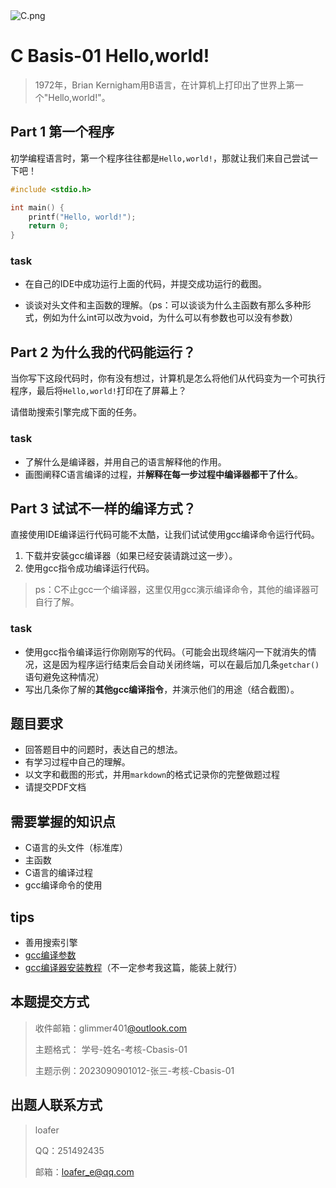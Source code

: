 <img src="https://pic.imgdb.cn/item/64fdc2b6661c6c8e543d9600.png" alt="C.png">

# C Basis-01 Hello,world!

> 1972年，Brian Kernigham用B语言，在计算机上打印出了世界上第一个"Hello,world!"。

## Part 1 第一个程序

初学编程语言时，第一个程序往往都是`Hello,world!`，那就让我们来自己尝试一下吧！

```C
#include <stdio.h>

int main() {
    printf("Hello, world!");
    return 0;
}
```

### task

- 在自己的IDE中成功运行上面的代码，并提交成功运行的截图。

- 谈谈对头文件和主函数的理解。（ps：可以谈谈为什么主函数有那么多种形式，例如为什么int可以改为void，为什么可以有参数也可以没有参数）

## Part 2 为什么我的代码能运行？

当你写下这段代码时，你有没有想过，计算机是怎么将他们从代码变为一个可执行程序，最后将`Hello,world!`打印在了屏幕上？

请借助搜索引擎完成下面的任务。

### **task**

- 了解什么是编译器，并用自己的语言解释他的作用。
- 画图阐释C语言编译的过程，并**解释在每一步过程中编译器都干了什么**。

## Part 3 试试不一样的编译方式？

直接使用IDE编译运行代码可能不太酷，让我们试试使用gcc编译命令运行代码。

1. 下载并安装gcc编译器（如果已经安装请跳过这一步）。
2. 使用gcc指令成功编译运行代码。

> ps：C不止gcc一个编译器，这里仅用gcc演示编译命令，其他的编译器可自行了解。

### task

- 使用gcc指令编译运行你刚刚写的代码。（可能会出现终端闪一下就消失的情况，这是因为程序运行结束后会自动关闭终端，可以在最后加几条`getchar()`语句避免这种情况）
- 写出几条你了解的**其他gcc编译指令**，并演示他们的用途（结合截图）。

## 题目要求

- 回答题目中的问题时，表达自己的想法。
- 有学习过程中自己的理解。
- 以文字和截图的形式，并用`markdown`的格式记录你的完整做题过程
- 请提交PDF文档

## 需要掌握的知识点

- C语言的头文件（标准库）
- 主函数
- C语言的编译过程
- gcc编译命令的使用

## tips

- 善用搜索引擎
- [gcc编译参数](https://www.runoob.com/w3cnote/gcc-parameter-detail.html)
- [gcc编译器安装教程](https://blog.csdn.net/qq_45601448/article/details/109158588)（不一定参考我这篇，能装上就行）

## 本题提交方式

> 收件邮箱：glimmer401[@outlook.com](https://antio2.github.io/Glimmer-Recruit/outlook.com)
>
> 主题格式： 学号-姓名-考核-Cbasis-01
>
> 主题示例：2023090901012-张三-考核-Cbasis-01

## 出题人联系方式

> loafer
>
> QQ：251492435
>
> 邮箱：loafer_e@qq.com